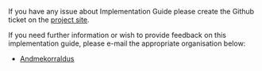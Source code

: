 If you have any issue about Implementation Guide please create the Github ticket on the [project site](https://github.com/HL7EE/ig-ee-mpi/issues).

If you need further information or wish to provide feedback on this implementation guide, please e-mail the appropriate organisation below:
- [Andmekorraldus](mailto:andmekorraldus@tehik.ee)


